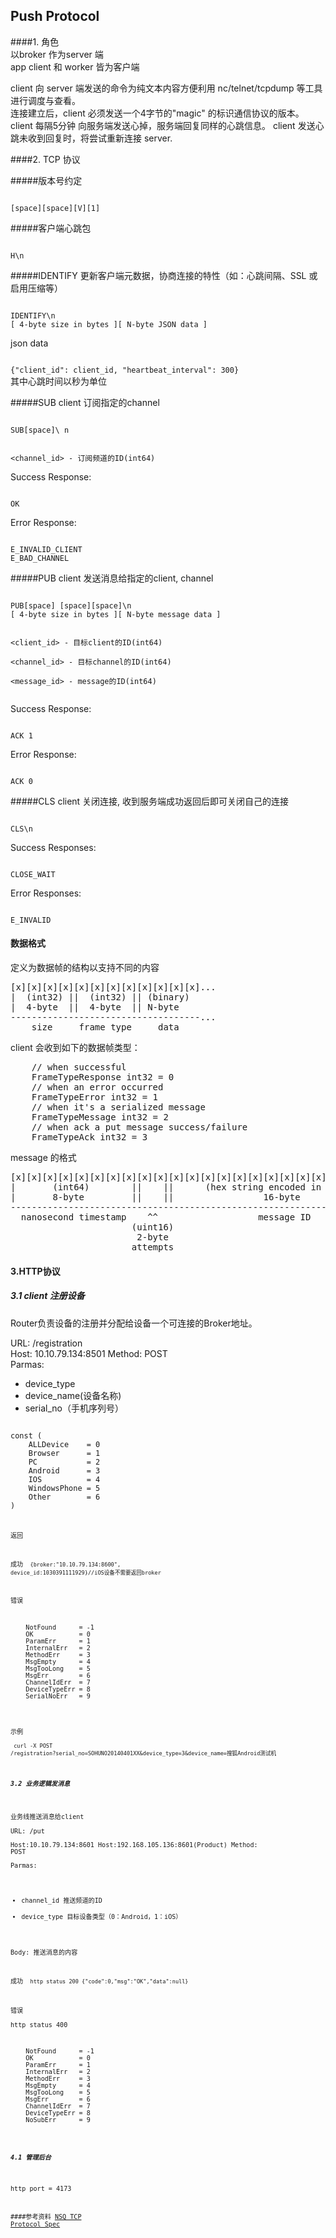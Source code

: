 
## Push Protocol


####1. 角色  
以broker 作为server 端  
app client 和 worker 皆为客户端  

client 向 server 端发送的命令为纯文本内容方便利用 nc/telnet/tcpdump 等工具进行调度与查看。  
连接建立后，client 必须发送一个4字节的"magic" 的标识通信协议的版本。  
client 每隔5分钟 向服务端发送心掉，服务端回复同样的心跳信息。
client 发送心跳未收到回复时，将尝试重新连接 server.

####2. TCP 协议

#####版本号约定

<code>
[space][space][V][1]
</code>

#####客户端心跳包

<code>
H\n
</code>

#####IDENTIFY 
更新客户端元数据，协商连接的特性（如：心跳间隔、SSL 或 启用压缩等）

<code>
IDENTIFY\n  [ 4-byte size in bytes ][ N-byte JSON data ]
</code>

json data

<code>
{"client_id": client_id, "heartbeat_interval": 300}
</code>
其中心跳时间以秒为单位

#####SUB 
client 订阅指定的channel

<code>
SUB[space]<channel_id>\ n
  
<channel_id>  - 订阅频道的ID(int64)
</code>

Success Response:<code>OK</code>
Error Response:
<code>
E_INVALID_CLIENT  
E_BAD_CHANNEL</code>

#####PUB 
client 发送消息给指定的client, channel  

<code>
PUB[space]<client_id> [space]<channel_id>[space]<message_id>\n  
[ 4-byte size in bytes ][ N-byte message data ]  

<client_id>  - 目标client的ID(int64)  
<channel_id>  - 目标channel的ID(int64)  
<message_id>  - message的ID(int64)  
</code>

Success Response:<code>ACK 1 <message_id> <client_id></code>
Error Response:<code>
ACK 0 <message_id> <client_id></code>

#####CLS 
client 关闭连接, 收到服务端成功返回后即可关闭自己的连接

<code>
CLS\n
</code>

Success Responses:  
<code>CLOSE_WAIT</code>
Error Responses:  
<code>E_INVALID</code>



#### 数据格式

定义为数据帧的结构以支持不同的内容
<pre>
[x][x][x][x][x][x][x][x][x][x][x][x]...|  (int32) ||  (int32) || (binary)|  4-byte  ||  4-byte  || N-byte------------------------------------...    size     frame type     data</pre>
client 会收到如下的数据帧类型：
<pre>
	// when successful
	FrameTypeResponse int32 = 0
	// when an error occurred
	FrameTypeError int32 = 1
	// when it's a serialized message
	FrameTypeMessage int32 = 2
	// when ack a put message success/failure
	FrameTypeAck int32 = 3
</pre>

message 的格式

<pre>
[x][x][x][x][x][x][x][x][x][x][x][x][x][x][x][x][x][x][x][x][x][x][x][x][x][x][x][x][x][x]...|       (int64)        ||    ||      (hex string encoded in ASCII)           || (binary)|       8-byte         ||    ||                 16-byte                      || N-byte------------------------------------------------------------------------------------------...  nanosecond timestamp    ^^                   message ID                       message body                       (uint16)                        2-byte                       attempts
</pre>

#### 3.HTTP协议

##### 3.1 client 注册设备
Router负责设备的注册并分配给设备一个可连接的Broker地址。

URL: /registration  
Host: 10.10.79.134:8501
Method: POST  
Parmas:

- device_type
- device_name(设备名称)
- serial_no（手机序列号）  

<code>
const (
	ALLDevice    = 0
	Browser      = 1
	PC           = 2
	Android      = 3
	IOS          = 4
	WindowsPhone = 5
	Other        = 6
)
<code>


返回  

成功
<code>
{broker:"10.10.79.134:8600", device_id:1030391111929}//iOS设备不需要返回broker
</code>

错误

<pre>
	NotFound      = -1
	OK            = 0
	ParamErr      = 1
	InternalErr   = 2
	MethodErr     = 3
	MsgEmpty      = 4
	MsgTooLong    = 5
	MsgErr        = 6
	ChannelIdErr  = 7
	DeviceTypeErr = 8
	SerialNoErr   = 9
</pre>

示例  
<code>
curl -X POST /registration?serial_no=SOHUNO20140401XX&device_type=3&device_name=搜狐Android测试机
</code>

##### 3.2 业务逻辑发消息
业务线推送消息给client  
URL: /put  
Host:10.10.79.134:8601
Host:192.168.105.136:8601(Product)
Method: POST   
Parmas:

- channel_id 推送频道的ID
- device_type 目标设备类型（0：Android，1：iOS）  
 
Body: 推送消息的内容


成功
<code>
http status 200
{"code":0,"msg":"OK","data":null}
</code>

错误  
http status 400
<pre>
	NotFound      = -1
	OK            = 0
	ParamErr      = 1
	InternalErr   = 2
	MethodErr     = 3
	MsgEmpty      = 4
	MsgTooLong    = 5
	MsgErr        = 6
	ChannelIdErr  = 7
	DeviceTypeErr = 8
	NoSubErr      = 9
</pre>


##### 4.1 管理后台

http port = 4173

####参考资料
[NSQ TCP Protocol Spec](http://bitly.github.io/nsq/clients/tcp_protocol_spec.html)
